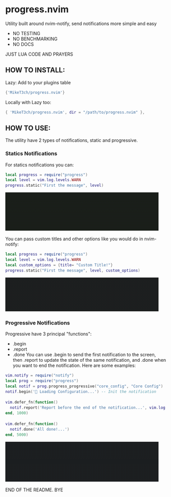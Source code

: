 # progress.nvim
Utility built around nvim-notify, send notifications more simple and easy

- NO TESTING
- NO BENCHMARKING
- NO DOCS

JUST LUA CODE AND PRAYERS

## HOW TO INSTALL:
Lazy: Add to your plugins table
```lua
{'MikeT3ch/progress.nvim'}
```

Locally with Lazy too:
```lua
{ 'MikeT3ch/progress.nvim', dir = "/path/to/progress.nvim" },
```

## HOW TO USE:
The utility have 2 types of notifications, static and progressive. 

### Statics Notifications

For statics notifications you can:
```lua
local progress = require("progress")
local level = vim.log.levels.WARN
progress.static("First the message", level)
```
![Static Notification](./common/gifs/Static1.gif) 

You can pass custom titles and other options like you would do in nvim-notify:
```lua
local progress = require("progress")
local level = vim.log.levels.WARN
local custom_options = {title= "Custom Title!"}
progress.static("First the message", level, custom_options)
```
![Static Notifification with title](./common/gifs/Static2.gif) 

### Progressive Notifications

Progressive have 3 principal "functions":
- .begin
- .report
- .done
You can use .begin to send the first notification to the screen, then .report to update the state of the same notification, and .done when you want to end the notification.
Here are some examples:
```lua
vim.notify = require("notify")
local prog = require("progress")
local notif = prog.progress_progressive("core_config", "Core Config")
notif.begin('🔧 Loading Configuration...') -- Init the notification

vim.defer_fn(function()
  notif.report('Report before the end of the notification...', vim.log.levels.WARN) -- You can pass the level using vim.log
end, 1000)

vim.defer_fn(function()
  notif.done('All done!...')
end, 5000)
```
![Progressive Notification](./common/gifs/Progressive1.gif) 

END OF THE README. BYE

